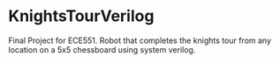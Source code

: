 # KnightsTourVerilog
Final Project for ECE551. Robot that completes the knights tour from any location on a 5x5 chessboard using system verilog. 
